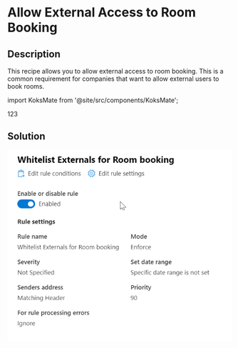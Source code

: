 # Allow External Access to Room Booking

## Description

This recipe allows you to allow external access to room booking. This is a common requirement for companies that want to allow external users to book rooms.



import KoksMate from '@site/src/components/KoksMate';

<KoksMate caption="TEst">123</KoksMate>

## Solution

![](2022-11-25-13-16-19.png)